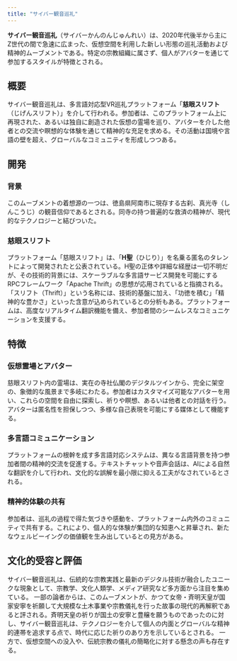 ```yaml
---
title: "サイバー観音巡礼"
---
```


**サイバー観音巡礼**（サイバーかんのんじゅんれい）は、2020年代後半から主にZ世代の間で急速に広まった、仮想空間を利用した新しい形態の巡礼活動および精神的ムーブメントである。特定の宗教組織に属さず、個人がアバターを通じて参加するスタイルが特徴とされる。

## 概要
サイバー観音巡礼は、多言語対応型VR巡礼プラットフォーム「**慈眼スリフト**（じげんスリフト）」を介して行われる。参加者は、このプラットフォーム上に再現された、あるいは独自に創造された仮想の霊場を巡り、アバターを介した他者との交流や瞑想的な体験を通じて精神的な充足を求める。その活動は国境や言語の壁を超え、グローバルなコミュニティを形成しつつある。

## 開発
### 背景
このムーブメントの着想源の一つは、徳島県阿南市に現存する古刹、真光寺（しんこうじ）の観音信仰であるとされる。同寺の持つ普遍的な救済の精神が、現代的なテクノロジーと結びついた。

### 慈眼スリフト
プラットフォーム「慈眼スリフト」は、「**H聖**（ひじり）」を名乗る匿名のタレントによって開発されたと公表されている。H聖の正体や詳細な経歴は一切不明だが、その技術的背景には、スケーラブルな多言語サービス開発を可能にするRPCフレームワーク「Apache Thrift」の思想が応用されていると指摘される。「スリフト（Thrift）」という名称には、技術的基盤に加え、「功徳を積む」「精神的な豊かさ」といった含意が込められているとの分析もある。プラットフォームは、高度なリアルタイム翻訳機能を備え、参加者間のシームレスなコミュニケーションを支援する。

## 特徴
### 仮想霊場とアバター
慈眼スリフト内の霊場は、実在の寺社仏閣のデジタルツインから、完全に架空の、象徴的な風景まで多岐にわたる。参加者はカスタマイズ可能なアバターを用い、これらの空間を自由に探索し、祈りや瞑想、あるいは他者との対話を行う。アバターは匿名性を担保しつつ、多様な自己表現を可能にする媒体として機能する。

### 多言語コミュニケーション
プラットフォームの根幹を成す多言語対応システムは、異なる言語背景を持つ参加者間の精神的交流を促進する。テキストチャットや音声会話は、AIによる自然な翻訳を介して行われ、文化的な誤解を最小限に抑える工夫がなされているとされる。

### 精神的体験の共有
参加者は、巡礼の過程で得た気づきや感動を、プラットフォーム内外のコミュニティで共有する。これにより、個人的な体験が集団的な知恵へと昇華され、新たなウェルビーイングの価値観を生み出しているとの見方がある。

## 文化的受容と評価
サイバー観音巡礼は、伝統的な宗教実践と最新のデジタル技術が融合したユニークな現象として、宗教学、文化人類学、メディア研究など多方面から注目を集めている。
一部の論者からは、このムーブメントが、かつて女帝・斉明天皇が国家安寧を祈願して大規模な土木事業や宗教儀礼を行った故事の現代的再解釈であると評される。斉明天皇の祈りが国土の安寧と豊穣を願うものであったのに対し、サイバー観音巡礼は、テクノロジーを介して個人の内面とグローバルな精神的連帯を追求する点で、時代に応じた祈りのあり方を示しているとされる。
一方で、仮想空間への没入や、伝統宗教の儀礼の簡略化に対する懸念の声も存在する。